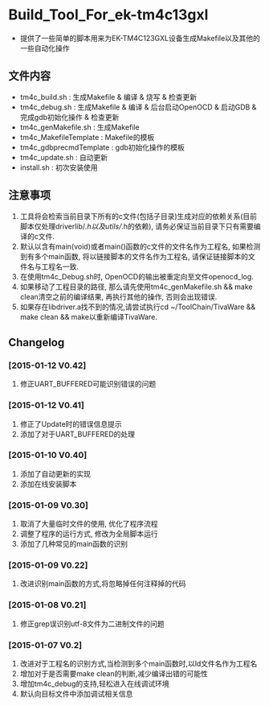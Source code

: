# Build_Tool_For_ek-tm4c13gxl
+ 提供了一些简单的脚本用来为EK-TM4C123GXL设备生成Makefile以及其他的一些自动化操作

## 文件内容
+ tm4c_build.sh : 生成Makefile & 编译 & 烧写 & 检查更新
+ tm4c_debug.sh : 生成Makefile & 编译 & 后台启动OpenOCD & 启动GDB & 完成gdb初始化操作 & 检查更新
+ tm4c_genMakefile.sh : 生成Makefile
+ tm4c_MakefileTemplate : Makefile的模板
+ tm4c_gdbprecmdTemplate : gdb初始化操作的模板
+ tm4c_update.sh : 自动更新
+ install.sh : 初次安装使用

## 注意事项
1.	工具将会检索当前目录下所有的c文件(包括子目录)生成对应的依赖关系(目前脚本仅处理driverlib/*.h以及utils/*.h的依赖), 请务必保证当前目录下只有需要编译的c文件.
2.	默认以含有main(void)或者main()函数的c文件的文件名作为工程名, 如果检测到有多个main函数, 将以链接脚本的文件名作为工程名, 请保证链接脚本的文件名与工程名一致.
3.	在使用tm4c_Debug.sh时, OpenOCD的输出被重定向至文件openocd_log.
4.	如果移动了工程目录的路径, 那么请先使用tm4c_genMakefile.sh && make clean清空之前的编译结果, 再执行其他的操作, 否则会出现错误.
5.	如果存在libdriver.a找不到的情况,请尝试执行cd ~/ToolChain/TivaWare && make clean && make以重新编译TivaWare.

## Changelog
### [2015-01-12	V0.42]
1.	修正UART_BUFFERED可能识别错误的问题

### [2015-01-12	V0.41]
1.	修正了Update时的错误信息提示
2.	添加了对于UART_BUFFERED的处理

### [2015-01-10	V0.40]
1.	添加了自动更新的实现
2.	添加在线安装脚本

### [2015-01-09	V0.30]
1.	取消了大量临时文件的使用, 优化了程序流程
2.	调整了程序的运行方式, 修改为全局脚本运行
3.	添加了几种常见的main函数的识别

### [2015-01-09	V0.22]
1.	改进识别main函数的方式,将忽略掉任何注释掉的代码

### [2015-01-08	V0.21]
1.	修正grep误识别utf-8文件为二进制文件的问题

### [2015-01-07	V0.2]</br>
1.	改进对于工程名的识别方式,当检测到多个main函数时,以ld文件名作为工程名
2.	增加对于是否需要make clean的判断,减少编译出错的可能性
3.	增加tm4c_debug的支持,轻松进入在线调试环境
4.	默认向目标文件中添加调试相关信息